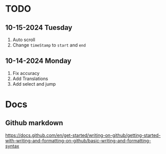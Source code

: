 # TODO

## 10-15-2024 Tuesday
1. Auto scroll
2. Change `timeStamp` to `start` and `end`

## 10-14-2024 Monday
1. Fix accuracy
2. Add Translations
3. Add select and jump

# Docs

## Github markdown

https://docs.github.com/en/get-started/writing-on-github/getting-started-with-writing-and-formatting-on-github/basic-writing-and-formatting-syntax